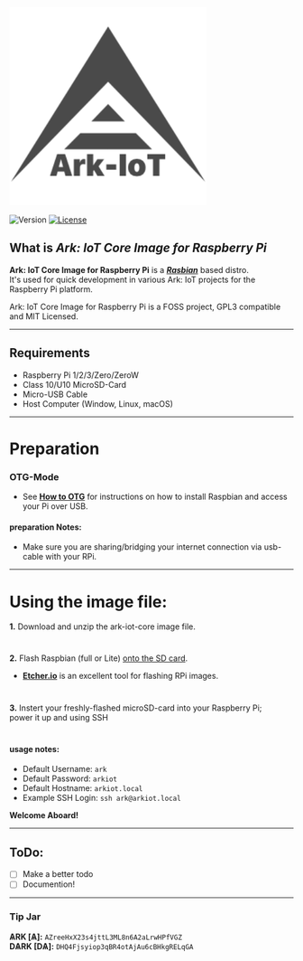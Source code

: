 <img src="https://github.com/Ark-IoT/ark-iot-core-image/blob/master/ark_iot_logo.png" width="350">  

![Version](https://img.shields.io/badge/version-0.9.0--beta-orange.svg?style=flat-square&&colorA=494949) 
[![License](https://img.shields.io/badge/license-MIT-BE90D4.svg?style=flat-square&&colorA=494949)](http://creativecommons.org/licenses/by-sa/4.0/) 

## What is ***Ark: IoT Core Image for Raspberry Pi***

**Ark: IoT Core Image for Raspberry Pi** is a [***Rasbian***](https://www.raspberrypi.org/downloads/raspbian/) based distro.  
It's used for quick development in various Ark: IoT projects for the Raspberry Pi platform.  

Ark: IoT Core Image for Raspberry Pi is a FOSS project, GPL3 compatible and MIT Licensed.

-----  

## Requirements
- Raspberry Pi 1/2/3/Zero/ZeroW
- Class 10/U10 MicroSD-Card
- Micro-USB Cable
- Host Computer (Window, Linux, macOS)

-----

# Preparation

### OTG-Mode

- See [**How to OTG**](https://github.com/Ark-IoT/ark-paperwallet-pi/blob/master/docs/How_to_OTG.md) for instructions on how to install Raspbian and access your Pi over USB.
#### preparation Notes:
- Make sure you are sharing/bridging your internet connection via usb-cable with your RPi.

-----

# Using the image file:   

**1.** Download and unzip the ark-iot-core image file.

#

**2.** Flash Raspbian (full or Lite) [onto the SD card](https://www.raspberrypi.org/documentation/installation/installing-images/README.md).   
  - [**Etcher.io**](https://etcher.io) is an excellent tool for flashing RPi images.

#

**3.** Instert your freshly-flashed microSD-card into your Raspberry Pi;  
power it up and using SSH

#

#### usage notes:
- Default Username: ```ark```
- Default Password: ```arkiot```
- Default Hostname: ```arkiot.local```
- Example SSH Login: ```ssh ark@arkiot.local```
  
**Welcome Aboard!**  

-----

## ToDo:

- [ ] Make a better todo
- [ ] Documention!

-----

### Tip Jar   
**ѦRK [Ѧ]:** ```AZreeHxX23s4jttL3ML8n6A2aLrwHPfVGZ```  
**DѦRK [DѦ]:** ```DHQ4Fjsyiop3qBR4otAjAu6cBHkgRELqGA```  

